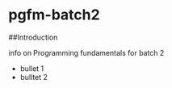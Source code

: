 # pgfm-batch2

##Introduction

info on Programming fundamentals for batch 2

- bullet 1
- bulltet 2
  
